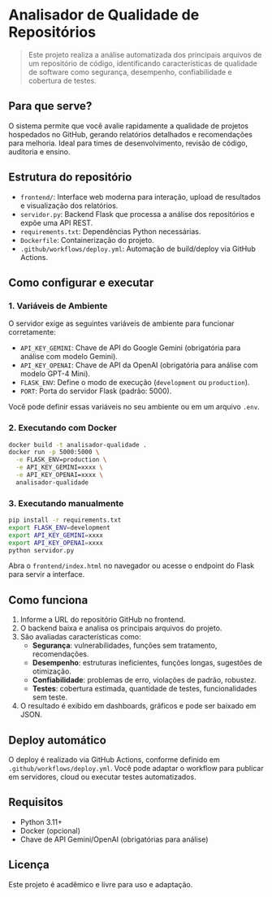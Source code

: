 # Analisador de Qualidade de Repositórios

> Este projeto realiza a análise automatizada dos principais arquivos de um repositório de código, identificando características de qualidade de software como segurança, desempenho, confiabilidade e cobertura de testes.

## Para que serve?
O sistema permite que você avalie rapidamente a qualidade de projetos hospedados no GitHub, gerando relatórios detalhados e recomendações para melhoria. Ideal para times de desenvolvimento, revisão de código, auditoria e ensino.

## Estrutura do repositório
- `frontend/`: Interface web moderna para interação, upload de resultados e visualização dos relatórios.
- `servidor.py`: Backend Flask que processa a análise dos repositórios e expõe uma API REST.
- `requirements.txt`: Dependências Python necessárias.
- `Dockerfile`: Containerização do projeto.
- `.github/workflows/deploy.yml`: Automação de build/deploy via GitHub Actions.

## Como configurar e executar

### 1. Variáveis de Ambiente
O servidor exige as seguintes variáveis de ambiente para funcionar corretamente:

- `API_KEY_GEMINI`: Chave de API do Google Gemini (obrigatória para análise com modelo Gemini).
- `API_KEY_OPENAI`: Chave de API da OpenAI (obrigatória para análise com modelo GPT-4 Mini).
- `FLASK_ENV`: Define o modo de execução (`development` ou `production`).
- `PORT`: Porta do servidor Flask (padrão: 5000).

Você pode definir essas variáveis no seu ambiente ou em um arquivo `.env`.

### 2. Executando com Docker

```bash
docker build -t analisador-qualidade .
docker run -p 5000:5000 \
  -e FLASK_ENV=production \
  -e API_KEY_GEMINI=xxxx \
  -e API_KEY_OPENAI=xxxx \
  analisador-qualidade
```

### 3. Executando manualmente

```bash
pip install -r requirements.txt
export FLASK_ENV=development
export API_KEY_GEMINI=xxxx
export API_KEY_OPENAI=xxxx
python servidor.py
```

Abra o `frontend/index.html` no navegador ou acesse o endpoint do Flask para servir a interface.

## Como funciona
1. Informe a URL do repositório GitHub no frontend.
2. O backend baixa e analisa os principais arquivos do projeto.
3. São avaliadas características como:
   - **Segurança**: vulnerabilidades, funções sem tratamento, recomendações.
   - **Desempenho**: estruturas ineficientes, funções longas, sugestões de otimização.
   - **Confiabilidade**: problemas de erro, violações de padrão, robustez.
   - **Testes**: cobertura estimada, quantidade de testes, funcionalidades sem teste.
4. O resultado é exibido em dashboards, gráficos e pode ser baixado em JSON.

## Deploy automático
O deploy é realizado via GitHub Actions, conforme definido em `.github/workflows/deploy.yml`. Você pode adaptar o workflow para publicar em servidores, cloud ou executar testes automatizados.

## Requisitos
- Python 3.11+
- Docker (opcional)
- Chave de API Gemini/OpenAI (obrigatórias para análise)

## Licença
Este projeto é acadêmico e livre para uso e adaptação.
